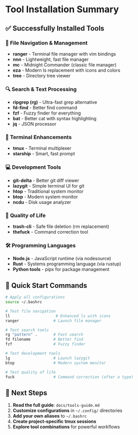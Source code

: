 # Tool Installation Summary

## ✅ Successfully Installed Tools

### 📁 **File Navigation & Management**
- **ranger** - Terminal file manager with vim bindings
- **nnn** - Lightweight, fast file manager  
- **mc** - Midnight Commander (classic file manager)
- **eza** - Modern ls replacement with icons and colors
- **tree** - Directory tree viewer

### 🔍 **Search & Text Processing**
- **ripgrep (rg)** - Ultra-fast grep alternative
- **fd-find** - Better find command
- **fzf** - Fuzzy finder for everything
- **bat** - Better cat with syntax highlighting
- **jq** - JSON processor

### 🚀 **Terminal Enhancements**
- **tmux** - Terminal multiplexer
- **starship** - Smart, fast prompt

### 💻 **Development Tools**
- **git-delta** - Better git diff viewer
- **lazygit** - Simple terminal UI for git
- **htop** - Traditional system monitor
- **btop** - Modern system monitor  
- **ncdu** - Disk usage analyzer

### 🎨 **Quality of Life**
- **trash-cli** - Safe file deletion (rm replacement)
- **thefuck** - Command correction tool

### 🛠️ **Programming Languages**
- **Node.js** - JavaScript runtime (via nodesource)
- **Rust** - Systems programming language (via rustup)
- **Python tools** - pipx for package management

## 🚀 Quick Start Commands

```bash
# Apply all configurations
source ~/.bashrc

# Test file navigation
ll                    # Enhanced ls with icons
ranger               # Launch file manager

# Test search tools  
rg "pattern" .       # Fast search
fd filename          # Better find
fzf                  # Fuzzy finder

# Test development tools
lg                   # Launch lazygit
btop                 # Modern system monitor

# Test quality of life
fuck                 # Command correction (after a typo)
```

## 📖 Next Steps

1. **Read the full guide**: `docs/tools-guide.md`
2. **Customize configurations** in `~/.config/` directories
3. **Add your own aliases** to `~/.bashrc`
4. **Create project-specific tmux sessions**
5. **Explore tool combinations** for powerful workflows
